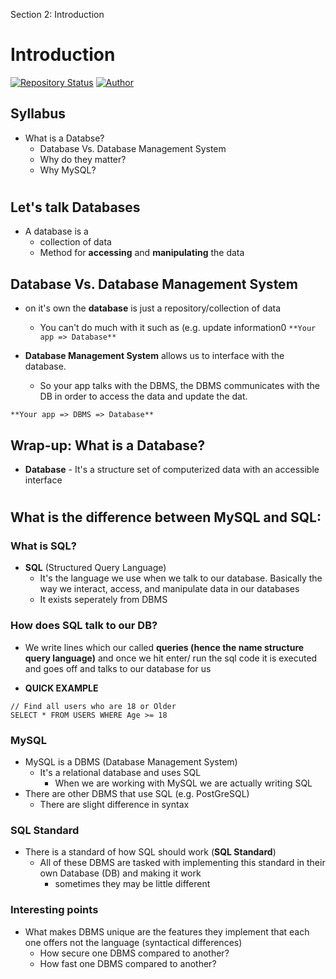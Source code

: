 Section 2: Introduction

# Introduction
[![Repository Status](https://img.shields.io/badge/Repository%20Status-Maintained-dark%20green.svg)](https://github.com/Adam20058/Rock-Paper-Scissors)
[![Author](https://img.shields.io/badge/Author-Adam%20Jemal-blue.svg)](https://www.linkedin.com/in/adamjemal/)

## Syllabus
- What is a Databse?
	- Database Vs. Database Management System
	- Why do they matter?
	- Why MySQL?
#
## Let's talk Databases
- A database is a 
	- collection of data
	- Method for **accessing** and **manipulating** the data 

## Database Vs. Database Management System
- on it's own the **database** is just a repository/collection of data
	- You can't do much with it such as (e.g. update information0
``**Your app => Database**``

- **Database Management System** allows us to interface with the database. 
	- So your app talks with the DBMS, the DBMS communicates with the DB in order to access the data and update the dat.

``**Your app => DBMS => Database**``

## Wrap-up: What is a Database? 
- **Database** - It's a structure set of computerized data with an accessible interface

#

## What is the difference between MySQL and SQL:

### What is SQL?
- **SQL** (Structured Query Language)
	- It's the language we use when we talk to our database. Basically the way we interact, access, and manipulate data in our databases
	- It exists seperately from DBMS
	
### How does SQL talk to our DB?
- We write lines which our called **queries (hence the name structure query language)** and once we hit enter/ run the sql code it is executed and goes off and talks to our database for us

- **QUICK EXAMPLE**
```
// Find all users who are 18 or Older
SELECT * FROM USERS WHERE Age >= 18
```

### MySQL
- MySQL is a DBMS (Database Management System)
	- It's a relational database and uses SQL
		- When we are working with MySQL we are actually writing SQL
- There are other DBMS that use SQL (e.g. PostGreSQL)
	- There are slight difference in syntax

### SQL Standard
- There is a standard of how SQL should work (**SQL Standard**)
	- All of these DBMS are tasked with implementing this standard in their own Database (DB) and making it work
		- sometimes they may be little different 

### Interesting points

- What makes DBMS unique are the features they implement that each one offers not the language (syntactical differences)
	- How secure one DBMS compared to another?
	- How fast one DBMS compared to another?


